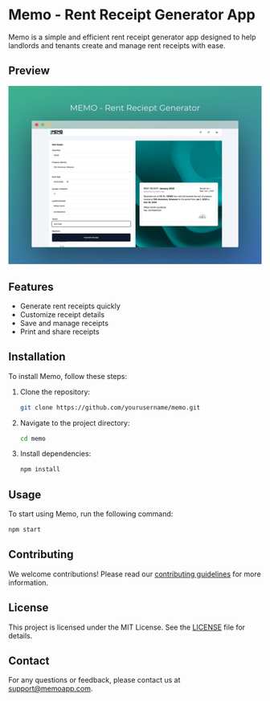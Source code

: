 # Memo - Rent Receipt Generator App

Memo is a simple and efficient rent receipt generator app designed to help landlords and tenants create and manage rent receipts with ease.

<!-- Add screenshot -->

## Preview

![App Screenshot](https://github.com/mukulchugh/memo/blob/main/screenshot.jpg?raw=true)

## Features

- Generate rent receipts quickly
- Customize receipt details
- Save and manage receipts
- Print and share receipts

## Installation

To install Memo, follow these steps:

1. Clone the repository:
   ```bash
   git clone https://github.com/yourusername/memo.git
   ```
2. Navigate to the project directory:
   ```bash
   cd memo
   ```
3. Install dependencies:
   ```bash
   npm install
   ```

## Usage

To start using Memo, run the following command:

```bash
npm start
```

## Contributing

We welcome contributions! Please read our [contributing guidelines](CONTRIBUTING.md) for more information.

## License

This project is licensed under the MIT License. See the [LICENSE](LICENSE) file for details.

## Contact

For any questions or feedback, please contact us at support@memoapp.com.
